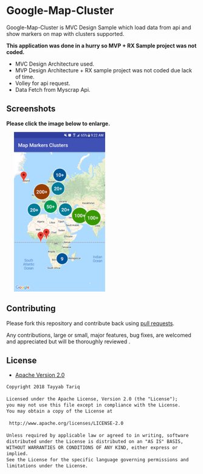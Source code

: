 # Google-Map-Cluster
Google-Map-Cluster is MVC Design Sample which load data from api and show markers on map with clusters supported.

**This application was done in a hurry so MVP + RX Sample project was not coded.**

- MVC Design Architecture used.
- MVP Design Architecture + RX sample project was not coded due lack of time.
- Volley for api request.
- Data Fetch from Myscrap Api.

## Screenshots

**Please click the image below to enlarge.**


<img src="https://github.com/tayyabtariq50/google-map-cluster/blob/master/screenshot.png" height="420" width="240" hspace="20">


## Contributing

Please fork this repository and contribute back using
[pull requests](https://github.com/tayyabtariq50/google-map-cluster/pulls).

Any contributions, large or small, major features, bug fixes, are welcomed and appreciated
but will be thoroughly reviewed .

## License

* [Apache Version 2.0](http://www.apache.org/licenses/LICENSE-2.0.html)

```
Copyright 2018 Tayyab Tariq

Licensed under the Apache License, Version 2.0 (the "License");
you may not use this file except in compliance with the License.
You may obtain a copy of the License at

 http://www.apache.org/licenses/LICENSE-2.0

Unless required by applicable law or agreed to in writing, software
distributed under the License is distributed on an "AS IS" BASIS,
WITHOUT WARRANTIES OR CONDITIONS OF ANY KIND, either express or implied.
See the License for the specific language governing permissions and
limitations under the License.

